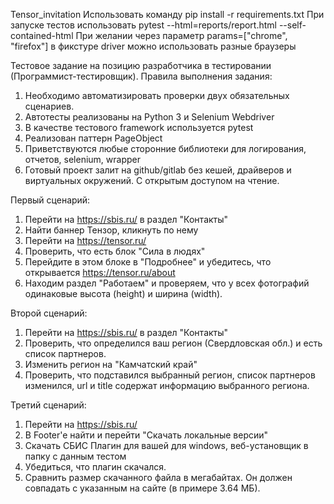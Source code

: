 Tensor_invitation
Использовать команду pip install -r requirements.txt
При запуске тестов использовать pytest --html=reports/report.html --self-contained-html
При желании через параметр params=["chrome", "firefox"] в фикстуре driver можно использовать разные браузеры

Тестовое задание на позицию разработчика в
тестировании (Программист-тестировщик).
Правила выполнения задания:
1) Необходимо автоматизировать проверки двух обязательных сценариев.
2) Автотесты реализованы на Python 3 и Selenium Webdriver
3) В качестве тестового framework используется pytest
4) Реализован паттерн PageObject
5) Приветствуются любые сторонние библиотеки для логирования, отчетов, selenium, wrapper
6) Готовый проект залит на github/gitlab без кешей, драйверов и виртуальных окружений. С открытым доступом на чтение.

Первый сценарий:
1) Перейти на https://sbis.ru/ в раздел "Контакты"
2) Найти баннер Тензор, кликнуть по нему
3) Перейти на https://tensor.ru/
4) Проверить, что есть блок "Сила в людях"
5) Перейдите в этом блоке в "Подробнее" и убедитесь, что открывается
https://tensor.ru/about
6) Находим раздел "Работаем" и проверяем, что у всех фотографий одинаковые высота (height) и ширина (width).

Второй сценарий:
1) Перейти на https://sbis.ru/ в раздел "Контакты"
2) Проверить, что определился ваш регион (Свердловская обл.) и есть
список партнеров.
3) Изменить регион на "Камчатский край"
4) Проверить, что подставился выбранный регион, список партнеров изменился, url и title содержат информацию выбранного региона.

Третий сценарий:
1) Перейти на https://sbis.ru/
2) В Footer'e найти и перейти "Скачать локальные версии"
3) Скачать СБИС Плагин для вашей для windows, веб-установщик в папку с данным тестом
4) Убедиться, что плагин скачался.
5) Сравнить размер скачанного файла в мегабайтах. Он должен совпадать с указанным на сайте (в примере 3.64 МБ).
